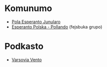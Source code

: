 # Komunumo

* [Pola Esperanto Junularo](http://pej.pl/)
* [Esperanto Polska - Pollando](https://www.facebook.com/groups/Pollando) (fejsbuka grupo)

# Podkasto

* [Varsovia Vento](https://www.podkasto.net/)
